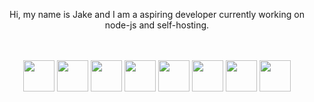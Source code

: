 <p align=center>Hi, my name is Jake and I am a aspiring developer currently working on node-js and self-hosting. </p>
<p>ㅤ</p>
<p align=center> <img height=50 src="https://cdn.jsdelivr.net/gh/devicons/devicon/icons/github/github-original-wordmark.svg" /> <img  height=50 src="https://cdn.jsdelivr.net/gh/devicons/devicon/icons/linux/linux-plain.svg" /> <img height=50 src="https://cdn.jsdelivr.net/gh/devicons/devicon/icons/docker/docker-original.svg" /> <img height=50 src="https://cdn.jsdelivr.net/gh/devicons/devicon/icons/javascript/javascript-original.svg" /> <img height=50 src="https://cdn.jsdelivr.net/gh/devicons/devicon/icons/nodejs/nodejs-original-wordmark.svg" /> <img height=50 src="https://cdn.jsdelivr.net/gh/devicons/devicon/icons/gimp/gimp-plain.svg" /> <img  height=50 src="https://cdn.jsdelivr.net/gh/devicons/devicon/icons/amazonwebservices/amazonwebservices-original.svg" /> <img height=50 src="https://cdn.jsdelivr.net/gh/devicons/devicon/icons/arduino/arduino-original.svg" />
